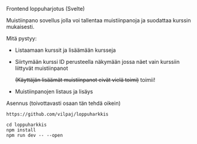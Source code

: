 Frontend loppuharjotus (Svelte)

Muistiinpano sovellus jolla voi tallentaa muistiinpanoja ja suodattaa kurssin mukaisesti.

Mitä pystyy:
- Listaamaan kurssit ja lisäämään kursseja
- Siirtymään kurssi ID perusteella näkymään jossa näet vain kurssiin liittyvät muistiinpanot

    ~~(Käyttäjän lisäämät muistiinpanot eivät vielä toimi)~~
        toimii!
- Muistiinpanojen listaus ja lisäys

Asennus (toivottavasti osaan tän tehdä oikein)

```https://github.com/vilpaj/loppuharkkis```

```
cd loppuharkkis
npm install
npm run dev -- --open
```
